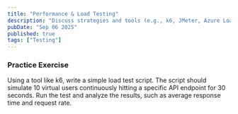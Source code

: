 ```yaml
---
title: "Performance & Load Testing"
description: "Discuss strategies and tools (e.g., k6, JMeter, Azure Load Testing) for testing application performance and identifying bottlenecks."
pubDate: "Sep 06 2025"
published: true
tags: ["Testing"]
---
```


### Practice Exercise

Using a tool like k6, write a simple load test script. The script should simulate 10 virtual users continuously hitting a specific API endpoint for 30 seconds. Run the test and analyze the results, such as average response time and request rate.
